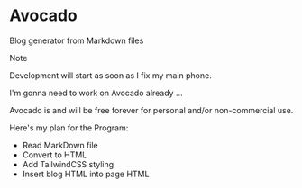 # Avocado
Blog generator from Markdown files

> [!NOTE]
> Development will start as soon as I fix my main phone.

I'm gonna need to work on Avocado already ...

Avocado is and will be free forever for personal and/or non-commercial use.

Here's my plan for the Program:
  - Read MarkDown file
  - Convert to HTML
  - Add TailwindCSS styling
  - Insert blog HTML into page HTML
